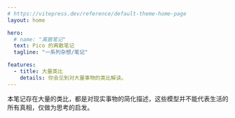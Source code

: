 ```yaml
---
# https://vitepress.dev/reference/default-theme-home-page
layout: home

hero:
  # name: "离散笔记"
  text: Pico 的离散笔记
  tagline: "一系列杂想/笔记"

features:
  - title: 大量类比
    details: 你会见到对大量事物的类比解读。
---
```

本笔记存在大量的类比，都是对现实事物的简化描述，这些模型并不能代表生活的所有真相，仅做为思考的启发。